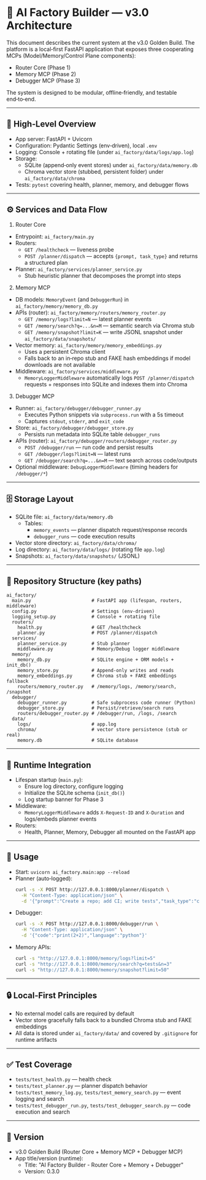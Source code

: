 # 🧠 AI Factory Builder — v3.0 Architecture

This document describes the current system at the v3.0 Golden Build. The platform is a local‑first FastAPI application that exposes three cooperating MCPs (Model/Memory/Control Plane components):

- Router Core (Phase 1)
- Memory MCP (Phase 2)
- Debugger MCP (Phase 3)

The system is designed to be modular, offline‑friendly, and testable end‑to‑end.

---

## 🧩 High‑Level Overview

- App server: FastAPI + Uvicorn
- Configuration: Pydantic Settings (env‑driven), local `.env`
- Logging: Console + rotating file (under `ai_factory/data/logs/app.log`)
- Storage:
  - SQLite (append‑only event stores) under `ai_factory/data/memory.db`
  - Chroma vector store (stubbed, persistent folder) under `ai_factory/data/chroma`
- Tests: `pytest` covering health, planner, memory, and debugger flows

---

## ⚙️ Services and Data Flow

1) Router Core
- Entrypoint: `ai_factory/main.py`
- Routers:
  - `GET /healthcheck` — liveness probe
  - `POST /planner/dispatch` — accepts `{prompt, task_type}` and returns a structured plan
- Planner: `ai_factory/services/planner_service.py`
  - Stub heuristic planner that decomposes the prompt into steps

2) Memory MCP
- DB models: `MemoryEvent` (and `DebuggerRun`) in `ai_factory/memory/memory_db.py`
- APIs (router): `ai_factory/memory/routers/memory_router.py`
  - `GET /memory/logs?limit=N` — latest planner events
  - `GET /memory/search?q=...&n=M` — semantic search via Chroma stub
  - `GET /memory/snapshot?limit=K` — write JSONL snapshot under `ai_factory/data/snapshots/`
- Vector memory: `ai_factory/memory/memory_embeddings.py`
  - Uses a persistent Chroma client
  - Falls back to an in‑repo stub and FAKE hash embeddings if model downloads are not available
- Middleware: `ai_factory/services/middleware.py`
  - `MemoryLoggerMiddleware` automatically logs `POST /planner/dispatch` requests + responses into SQLite and indexes them into Chroma

3) Debugger MCP
- Runner: `ai_factory/debugger/debugger_runner.py`
  - Executes Python snippets via `subprocess.run` with a 5s timeout
  - Captures `stdout`, `stderr`, and `exit_code`
- Store: `ai_factory/debugger/debugger_store.py`
  - Persists run metadata into SQLite table `debugger_runs`
- APIs (router): `ai_factory/debugger/routers/debugger_router.py`
  - `POST /debugger/run` — run code and persist results
  - `GET /debugger/logs?limit=N` — latest runs
  - `GET /debugger/search?q=...&n=M` — text search across code/outputs
- Optional middleware: `DebugLoggerMiddleware` (timing headers for `/debugger/*`)

---

## 🗄️ Storage Layout

- SQLite file: `ai_factory/data/memory.db`
  - Tables:
    - `memory_events` — planner dispatch request/response records
    - `debugger_runs` — code execution results
- Vector store directory: `ai_factory/data/chroma/`
- Log directory: `ai_factory/data/logs/` (rotating file `app.log`)
- Snapshots: `ai_factory/data/snapshots/` (JSONL)

---

## 📁 Repository Structure (key paths)

```
ai_factory/
  main.py                      # FastAPI app (lifespan, routers, middleware)
  config.py                    # Settings (env‑driven)
  logging_setup.py             # Console + rotating file
  routers/
    health.py                  # GET /healthcheck
    planner.py                 # POST /planner/dispatch
  services/
    planner_service.py         # Stub planner
    middleware.py              # Memory/Debug logger middleware
  memory/
    memory_db.py               # SQLite engine + ORM models + init_db()
    memory_store.py            # Append‑only writes and reads
    memory_embeddings.py       # Chroma stub + FAKE embeddings fallback
    routers/memory_router.py   # /memory/logs, /memory/search, /snapshot
  debugger/
    debugger_runner.py         # Safe subprocess code runner (Python)
    debugger_store.py          # Persist/retrieve/search runs
    routers/debugger_router.py # /debugger/run, /logs, /search
  data/
    logs/                      # app.log
    chroma/                    # vector store persistence (stub or real)
    memory.db                  # SQLite database
```

---

## 🔌 Runtime Integration

- Lifespan startup (`main.py`):
  - Ensure log directory, configure logging
  - Initialize the SQLite schema (`init_db()`)
  - Log startup banner for Phase 3
- Middleware:
  - `MemoryLoggerMiddleware` adds `X-Request-ID` and `X-Duration` and logs/embeds planner events
- Routers:
  - Health, Planner, Memory, Debugger all mounted on the FastAPI app

---

## 🚀 Usage

- Start: `uvicorn ai_factory.main:app --reload`
- Planner (auto‑logged):
  ```bash
  curl -s -X POST http://127.0.0.1:8000/planner/dispatch \
    -H "Content-Type: application/json" \
    -d '{"prompt":"Create a repo; add CI; write tests","task_type":"coding"}'
  ```
- Debugger:
  ```bash
  curl -s -X POST http://127.0.0.1:8000/debugger/run \
    -H "Content-Type: application/json" \
    -d '{"code":"print(2+2)","language":"python"}'
  ```
- Memory APIs:
  ```bash
  curl -s "http://127.0.0.1:8000/memory/logs?limit=5"
  curl -s "http://127.0.0.1:8000/memory/search?q=tests&n=3"
  curl -s "http://127.0.0.1:8000/memory/snapshot?limit=50"
  ```

---

## 🔒 Local‑First Principles

- No external model calls are required by default
- Vector store gracefully falls back to a bundled Chroma stub and FAKE embeddings
- All data is stored under `ai_factory/data/` and covered by `.gitignore` for runtime artifacts

---

## ✅ Test Coverage

- `tests/test_health.py` — health check
- `tests/test_planner.py` — planner dispatch behavior
- `tests/test_memory_log.py`, `tests/test_memory_search.py` — event logging and search
- `tests/test_debugger_run.py`, `tests/test_debugger_search.py` — code execution and search

---

## 📌 Version

- v3.0 Golden Build (Router Core + Memory MCP + Debugger MCP)
- App title/version (runtime):
  - Title: "AI Factory Builder - Router Core + Memory + Debugger"
  - Version: 0.3.0

